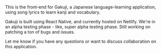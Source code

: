 This is the front-end for Gakuji, a Japanese language-learning application, using song lyrics to learn kanji and vocabulary.

Gakuji is built using React Native, and currently hosted on Netlify. We're in an alpha testing phase - like, super alpha testing phase. Still working on patching a ton of bugs and issues.

Let me know if you have any questions or want to discuss collaboration on this application.